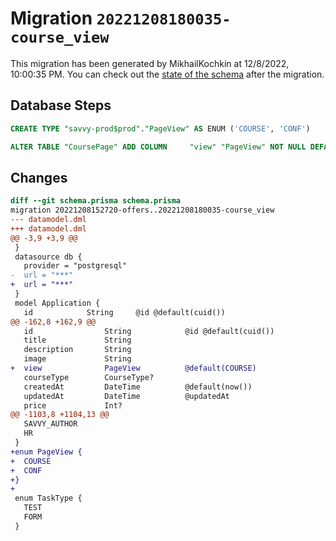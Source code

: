 # Migration `20221208180035-course_view`

This migration has been generated by MikhailKochkin at 12/8/2022, 10:00:35 PM.
You can check out the [state of the schema](./schema.prisma) after the migration.

## Database Steps

```sql
CREATE TYPE "savvy-prod$prod"."PageView" AS ENUM ('COURSE', 'CONF')

ALTER TABLE "CoursePage" ADD COLUMN     "view" "PageView" NOT NULL DEFAULT E'COURSE'
```

## Changes

```diff
diff --git schema.prisma schema.prisma
migration 20221208152720-offers..20221208180035-course_view
--- datamodel.dml
+++ datamodel.dml
@@ -3,9 +3,9 @@
 }
 datasource db {
   provider = "postgresql"
-  url = "***"
+  url = "***"
 }
 model Application {
   id            String     @id @default(cuid())
@@ -162,8 +162,9 @@
   id                String            @id @default(cuid())
   title             String
   description       String
   image             String
+  view              PageView          @default(COURSE)              
   courseType        CourseType?
   createdAt         DateTime          @default(now())
   updatedAt         DateTime          @updatedAt
   price             Int?
@@ -1103,8 +1104,13 @@
   SAVVY_AUTHOR
   HR
 }
+enum PageView {
+  COURSE
+  CONF
+}
+
 enum TaskType {
   TEST
   FORM
 }
```


